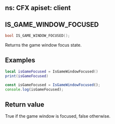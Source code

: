 ns: CFX
apiset: client
---
## IS_GAME_WINDOW_FOCUSED

```c
bool IS_GAME_WINDOW_FOCUSED();
```
Returns the game window focus state.

## Examples

```lua
local isGameFocused = IsGameWindowFocused()
print(isGameFocused)
```

```js
const isGameFocused = IsGameWindowFocused();
console.log(isGameFocused);
```

## Return value
True if the game window is focused, false otherwise.
